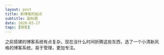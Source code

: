 ```yaml
---
layout: post
title: 新博客的起点
subtitle: 副标题
date: 2020-03-27
tags: [随笔]
---
```


之前搭建的博客系统有点复杂，现在没什么时间折腾这些东西，选了一个小清新风格的博客系统，易于管理，更加专注。
